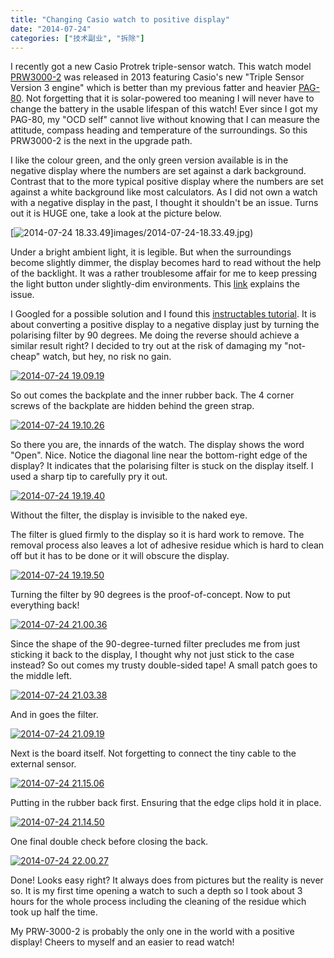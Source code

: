 ```yaml
---
title: "Changing Casio watch to positive display"
date: "2014-07-24"
categories: ["技术副业", "拆除"]
---
```


I recently got a new Casio Protrek triple-sensor watch. This watch model [PRW3000-2](http://www.casio.com/products/Watches/PRO_TREK/PRW3000-2) was released in 2013 featuring Casio's new "Triple Sensor Version 3 engine" which is better than my previous fatter and heavier [PAG-80](http://www.casio.com/products/archive/Watches/PRO_TREK/PAG80T-7V/). Not forgetting that it is solar-powered too meaning I will never have to change the battery in the usable lifespan of this watch! Ever since I got my PAG-80, my "OCD self" cannot live without knowing that I can measure the attitude, compass heading and temperature of the surroundings. So this PRW3000-2 is the next in the upgrade path.

I like the colour green, and the only green version available is in the negative display where the numbers are set against a dark background. Contrast that to the more typical positive display where the numbers are set against a white background like most calculators. As I did not own a watch with a negative display in the past, I thought it shouldn't be an issue. Turns out it is HUGE one, take a look at the picture below.

[![2014-07-24 18.33.49](images/2014-07-24-18.33.49-768x1024.jpg)]images/2014-07-24-18.33.49.jpg)
<!--more-->
Under a bright ambient light, it is legible. But when the surroundings become slightly dimmer, the display becomes hard to read without the help of the backlight. It was a rather troublesome affair for me to keep pressing the light button under slightly-dim environments. This [link](http://www.stefanv.com/watches/why-negative-lcds-are-so-hard-to-read.html) explains the issue.

I Googled for a possible solution and I found this [instructables tutorial](http://www.instructables.com/id/How-to-convert-a-plain-G-Shock-DW-5600-to-a-negati/). It is about converting a positive display to a negative display just by turning the polarising filter by 90 degrees. Me doing the reverse should achieve a similar result right? I decided to try out at the risk of damaging my "not-cheap" watch, but hey, no risk no gain.

[![2014-07-24 19.09.19](images/2014-07-24-19.09.19-300x225.jpg)](images/2014-07-24-19.09.19.jpg)

So out comes the backplate and the inner rubber back. The 4 corner screws of the backplate are hidden behind the green strap.

[![2014-07-24 19.10.26](images/2014-07-24-19.10.26-294x300.jpg)](images/2014-07-24-19.10.26.jpg)

So there you are, the innards of the watch. The display shows the word "Open". Nice. Notice the diagonal line near the bottom-right edge of the display? It indicates that the polarising filter is stuck on the display itself. I used a sharp tip to carefully pry it out.

[![2014-07-24 19.19.40](images/2014-07-24-19.19.40-300x239.jpg)](images/2014-07-24-19.19.40.jpg)

Without the filter, the display is invisible to the naked eye.

The filter is glued firmly to the display so it is hard work to remove. The removal process also leaves a lot of adhesive residue which is hard to clean off but it has to be done or it will obscure the display.

[![2014-07-24 19.19.50](images/2014-07-24-19.19.50-300x259.jpg)](images/2014-07-24-19.19.50.jpg)

Turning the filter by 90 degrees is the proof-of-concept. Now to put everything back!

[![2014-07-24 21.00.36](images/2014-07-24-21.00.36-300x225.jpg)](images/2014-07-24-21.00.36.jpg)

Since the shape of the 90-degree-turned filter precludes me from just sticking it back to the display, I thought why not just stick to the case instead? So out comes my trusty double-sided tape! A small patch goes to the middle left.

[![2014-07-24 21.03.38](images/2014-07-24-21.03.38-300x225.jpg)](images/2014-07-24-21.03.38.jpg)

And in goes the filter.

[![2014-07-24 21.09.19](images/2014-07-24-21.09.19-225x300.jpg)](images/2014-07-24-21.09.19.jpg)

Next is the board itself. Not forgetting to connect the tiny cable to the external sensor.

[![2014-07-24 21.15.06](images/2014-07-24-21.15.06-300x225.jpg)](images/2014-07-24-21.15.06.jpg)

Putting in the rubber back first. Ensuring that the edge clips hold it in place.

[![2014-07-24 21.14.50](images/2014-07-24-21.14.50-300x225.jpg)](images/2014-07-24-21.14.50.jpg)

One final double check before closing the back.

[![2014-07-24 22.00.27](images/2014-07-24-22.00.27-225x300.jpg)](images/2014-07-24-22.00.27.jpg)

Done! Looks easy right? It always does from pictures but the reality is never so. It is my first time opening a watch to such a depth so I took about 3 hours for the whole process including the cleaning of the residue which took up half the time.

My PRW-3000-2 is probably the only one in the world with a positive display! Cheers to myself and an easier to read watch!
